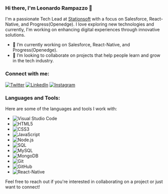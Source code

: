 ### Hi there, I'm Leonardo Rampazzo 👋

I'm a passionate Tech Lead at [Stationsoft](http://stationsoft.com.br/) with a focus on Salesforce, React-Native, and Progress(Openedge). I love exploring new technologies and currently, I'm working on enhancing digital experiences through innovative solutions.

- 🔭 I’m currently working on Salesforce, React-Native, and Progress(Openedge).
- 👯 I’m looking to collaborate on projects that help people learn and grow in the tech industry.

### Connect with me:

[![Twitter](https://img.shields.io/twitter/follow/leoRampazzo?style=social)](https://twitter.com/leoRampazzo)
[![LinkedIn](https://img.shields.io/badge/linkedin--blue?style=social&logo=linkedin)](https://linkedin.com/in/leonardo-rampazzo-b64a9690)
[![Instagram](https://img.shields.io/badge/instagram--red?style=social&logo=instagram)](https://instagram.com/leonardorampazzo)

### Languages and Tools:

Here are some of the languages and tools I work with:

- ![Visual Studio Code](https://img.shields.io/badge/VSCode-007ACC?style=for-the-badge&logo=visual-studio-code&logoColor=white)
- ![HTML5](https://img.shields.io/badge/HTML5-E34F26?style=for-the-badge&logo=html5&logoColor=white)
- ![CSS3](https://img.shields.io/badge/CSS3-1572B6?style=for-the-badge&logo=css3&logoColor=white)
- ![JavaScript](https://img.shields.io/badge/JavaScript-F7DF1E?style=for-the-badge&logo=javascript&logoColor=black)
- ![Node.js](https://img.shields.io/badge/Node.js-339933?style=for-the-badge&logo=nodedotjs&logoColor=white)
- ![SQL](https://img.shields.io/badge/SQL-00000F?style=for-the-badge&logo=sql&logoColor=white)
- ![MySQL](https://img.shields.io/badge/MySQL-00000F?style=for-the-badge&logo=mysql&logoColor=white)
- ![MongoDB](https://img.shields.io/badge/MongoDB-4EA94B?style=for-the-badge&logo=mongodb&logoColor=white)
- ![Git](https://img.shields.io/badge/Git-F05032?style=for-the-badge&logo=git&logoColor=white)
- ![GitHub](https://img.shields.io/badge/GitHub-100000?style=for-the-badge&logo=github&logoColor=white)
- ![React-Native](https://img.shields.io/badge/React_Native-20232A?style=for-the-badge&logo=react&logoColor=61DAFB)

Feel free to reach out if you're interested in collaborating on a project or just want to connect!
